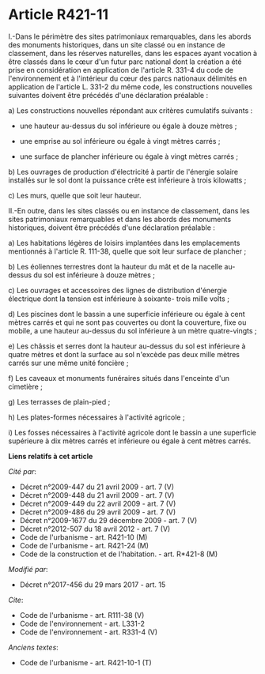 # Article R421-11

I.-Dans le périmètre des sites patrimoniaux remarquables, dans les abords des monuments historiques, dans un site classé ou
en instance de classement, dans les réserves naturelles, dans les espaces ayant vocation à être classés dans le cœur d'un
futur parc national dont la création a été prise en considération en application de l'article R. 331-4 du code de
l'environnement et à l'intérieur du cœur des parcs nationaux délimités en application de l'article L. 331-2 du même code, les
constructions nouvelles suivantes doivent être précédés d'une déclaration préalable : 

a) Les constructions nouvelles répondant aux critères cumulatifs suivants :

- une hauteur au-dessus du sol inférieure ou égale à douze mètres ;

- une emprise au sol inférieure ou égale à vingt mètres carrés ;

- une surface de plancher inférieure ou égale à vingt mètres carrés ; 

b) Les ouvrages de production d'électricité à partir de l'énergie solaire installés sur le sol dont la puissance crête est
inférieure à trois kilowatts ; 

c) Les murs, quelle que soit leur hauteur. 

II.-En outre, dans les sites classés ou en instance de classement, dans les sites patrimoniaux remarquables et dans les
abords des monuments historiques, doivent être précédés d'une déclaration préalable : 

a) Les habitations légères de loisirs implantées dans les emplacements mentionnés à l'article R. 111-38, quelle que soit leur
surface de plancher ; 

b) Les éoliennes terrestres dont la hauteur du mât et de la nacelle au-dessus du sol est inférieure à douze mètres ; 

c) Les ouvrages et accessoires des lignes de distribution d'énergie électrique dont la tension est inférieure à soixante-
trois mille volts ; 

d) Les piscines dont le bassin a une superficie inférieure ou égale à cent mètres carrés et qui ne sont pas couvertes ou dont
la couverture, fixe ou mobile, a une hauteur au-dessus du sol inférieure à un mètre quatre-vingts ; 

e) Les châssis et serres dont la hauteur au-dessus du sol est inférieure à quatre mètres et dont la surface au sol n'excède
pas deux mille mètres carrés sur une même unité foncière ; 

f) Les caveaux et monuments funéraires situés dans l'enceinte d'un cimetière ; 

g) Les terrasses de plain-pied ; 

h) Les plates-formes nécessaires à l'activité agricole ; 

i) Les fosses nécessaires à l'activité agricole dont le bassin a une superficie supérieure à dix mètres carrés et inférieure
ou égale à cent mètres carrés.

**Liens relatifs à cet article**

_Cité par_:

  - Décret n°2009-447 du 21 avril 2009 - art. 7 (V)
  - Décret n°2009-448 du 21 avril 2009 - art. 7 (V)
  - Décret n°2009-449 du 22 avril 2009 - art. 7 (V)
  - Décret n°2009-486 du 29 avril 2009 - art. 7 (V)
  - Décret n°2009-1677 du 29 décembre 2009 - art. 7 (V)
  - Décret n°2012-507 du 18 avril 2012 - art. 7 (V)
  - Code de l'urbanisme - art. R421-10 (M)
  - Code de l'urbanisme - art. R421-24 (M)
  - Code de la construction et de l'habitation. - art. R*421-8 (M)

_Modifié par_:

  - Décret n°2017-456 du 29 mars 2017 - art. 15

_Cite_:

  - Code de l'urbanisme - art. R111-38 (V)
  - Code de l'environnement - art. L331-2
  - Code de l'environnement - art. R331-4 (V)

_Anciens textes_:

  - Code de l'urbanisme - art. R421-10-1 (T)

